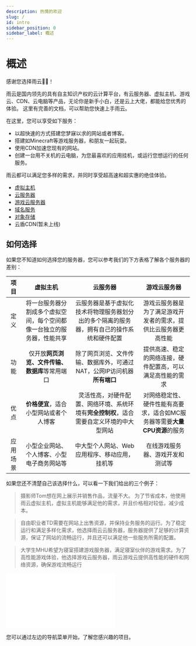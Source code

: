```yaml
---
description: 热情的欢迎
slug: /
id: intro
sidebar_position: 0
sidebar_label: 概述
---
```


# 概述

感谢您选择雨云👏🏻！

雨云是国内领先的具有自主知识产权的云计算平台，有云服务器、虚拟主机、游戏云、CDN、云电脑等产品，无论你是新手小白，还是云上大佬，都能给您优秀的体验。
这里有完善的文档，可以帮助您快速上手雨云。

在这里，您可以享受如下服务：

* 以超快速的方式搭建您梦寐以求的网站或者博客。
* 搭建如Minecraft等游戏服务器，和朋友一起玩耍。
* 使用CDN加速您现有的网站。
* 创建一台用不关机的云电脑，为您最喜欢的应用挂机，或运行您想运行的任何服务。

雨云都可以满足您多样的需求，并同时享受超高速和超实惠的绝佳体验。

* [虚拟主机](/docs/rvh)
* [云服务器](/docs/rcs)
* [游戏云服务器](/docs/rgs)
* [域名服务](/docs/domain/introduce)
* [对象存储](/docs/ros/introduce)
* 云盾CDN(暂未上线)

## 如何选择

如果您不知道如何选择您的服务器，您可以参考我们的下方表格了解各个服务器的差别：


|  项目  |                虚拟主机                 |                      云服务器                      |                  游戏云服务器                   |
|:----:|:-----------------------------------:|:----------------------------------------------:|:-----------------------------------------:|
|  定义  | 将一台服务器分割成多个虚拟空间，每个空间都像一台独立的服务器，性能共享 | 云服务器是基于虚拟化技术将物理服务器划分出的多个隔离的服务器，拥有自己的操作系统和硬件配置  |      游戏云服务器是为了满足游戏开发者的需求，提供比云服务器更高性能      |
|  功能  |      仅开放**网页浏览、文件传输、数据库**等常用端口      |    除了网页浏览、文件传输、数据库外，可通过NAT，公网IP访问机器**所有端口**    |       提供高速、稳定的网络连接，硬件配置高，可以满足高性能的需求       |
|  优点  |        **价格便宜**，适合小型网站或者个人博客        | 灵活性高，对硬件配置、网络环境、系统环境有**完全控制权**，适合需要自定义环境的中大型网站 | 对网络稳定性、硬件性能有高要求，适合如MC服务器等需要**大量CPU资源**的服务 |
| 应用场景 |        小型企业网站、个人博客、小型电子商务网站等        |            中大型个人网站、Web应用程序、移动应用，挂机等            |             在线游戏服务器、游戏开发和测试等              |

如果您还不清楚自己该选择什么，可以看一下我们给出的三个例子：

> 摄影师Tom想在网上展示并销售作品，流量不大。 为了节省成本，他使用雨云虚拟主机，虚拟主机能够满足他的需求，并且价格相对较低，减少成本。

> 自由职业者TD需要在网站上出售资源，并保持业务服务的运行。为了稳定运行和满足多样化需求，他选择雨云云服务器，服务器提供了足够的计算资源，保证了网站的流畅运行，并且还可以满足他一些服务所需的配置。

> 大学生MHU希望为寝室搭建游戏服务器，满足寝室伙伴的游戏需求。为了高性能游戏体验，他选择游戏云服务器，雨云游戏云提供高性能的硬件和网络资源，确保游戏流畅运行


<iframe class="iframe_video" src="//player.bilibili.com/player.html?aid=449635652&cid=1300615117&page=1&autoplay=false&muted=true&highQuality=true" scrolling="no" border="0" frameborder="no" framespacing="0" allowfullscreen="true"> </iframe>


您可以通过左边的导航菜单开始，了解您感兴趣的项目。